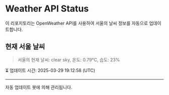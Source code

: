 
# Weather API Status

이 리포지토리는 OpenWeather API를 사용하여 서울의 날씨 정보를 자동으로 업데이트합니다.

## 현재 서울 날씨
> 서울의 현재 날씨: clear sky, 온도: 0.79°C, 습도: 23%

⏳ 업데이트 시간: 2025-03-29 19:12:58 (UTC)

---
자동 업데이트 봇에 의해 관리됩니다.
